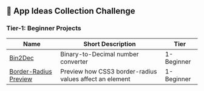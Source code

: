 ## :ledger: App Ideas Collection Challenge

### Tier-1: Beginner Projects

| Name                                                             | Short Description                                       | Tier       |
| ---------------------------------------------------------------- | ------------------------------------------------------- | ---------- |
| [Bin2Dec](./Bin2Dec/README.md)                                   | Binary-to-Decimal number converter                      | 1-Beginner |
| [Border-Radius Preview](./Border%20Radius%20Previewer/README.md) | Preview how CSS3 border-radius values affect an element | 1-Beginner |
